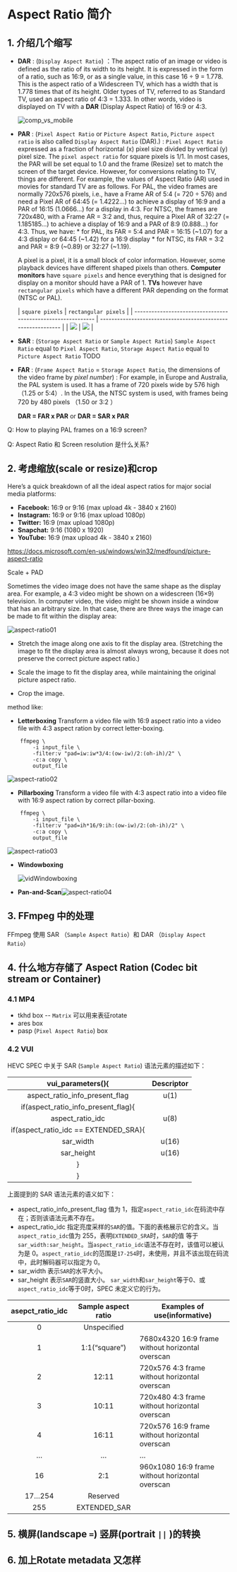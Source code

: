 # Aspect Ratio 简介

## 1. 介绍几个缩写
- **DAR** : (`Display Aspect Ratio`) ：The aspect ratio of an image or video is defined as the ratio of its  width to its height. It is expressed in the form of a ratio, such as  16:9, or as a single value, in this case 16 ÷ 9 = 1.778. This is the  aspect ratio of a Widescreen TV, which has a width that is 1.778 times  that of its height. Older types of TV, referred to as Standard TV, used  an aspect ratio of 4:3 = 1.333. In other words, video is displayed on TV with a **DAR** (Display Aspect Ratio) of 16:9 or 4:3. 

   ![comp_vs_mobile](/home/barry/Sources/ffmpeg_build/images/comp_vs_mobile.png)

- **PAR** : (`Pixel Aspect Ratio` or `Picture Aspect Ratio`, `Picture aspect ratio` is also called `Display Aspect Ratio` (DAR).) :  `Pixel Aspect Ratio` expressed as a fraction of horizontal (x) pixel size divided by vertical (y) pixel size. The `pixel aspect ratio` for square pixels is 1/1. In most cases, the PAR will be set equal to 1.0 and the frame (Resize)  set to match the screen of the target device. However, for conversions  relating to TV, things are different. For example, the values of Aspect  Ratio (AR) used in movies for standard TV are as follows. For PAL, the video frames are normally 720x576 pixels, i.e., have a  Frame AR of 5:4 (= 720 ÷ 576) and need a Pixel AR of 64:45 (= 1.4222...) to achieve a display of 16:9 and a PAR of 16:15 (1.0666...) for a  display in 4:3. For NTSC, the frames are 720x480, with a Frame AR = 3:2  and, thus, require a Pixel AR of 32:27 (= 1.185185...) to achieve a  display of 16:9 and a PAR of 8:9 (0.888...) for 4:3. Thus, we have:
   \* for PAL, its FAR = 5:4 and PAR = 16:15 (~1.07) for a 4:3 display or 64:45 (~1.42) for a 16:9 display
   \* for NTSC, its FAR = 3:2 and PAR = 8:9 (~0.89) or 32:27 (~1.19).

  A pixel is a pixel, it is a small block of color information. However, some playback devices have different shaped pixels than others. **Computer monitors** have `square pixels` and hence everything that is designed for display on a monitor should have a PAR of 1. **TVs** however have `rectangular pixels` which have a different PAR depending on the format (NTSC or PAL).
  
  
  | `square pixels`                                                | `rectangular pixels`                                         |
| ------------------------------------------------------------ | ------------------------------------------------------------ |
  | ![](/home/barry/Sources/ffmpeg_build/images/220px-PAR-1to1.svg.png) | ![](/home/barry/Sources/ffmpeg_build/images/220px-PAR-2to1.svg.png) |


- **SAR** : (`Storage Aspect Ratio` or `Sample Aspect Ratio`) `Sample Aspect Ratio` equal to `Pixel Aspect Ratio`, `Storage Aspect Ratio` equal to `Picture Aspect Ratio` TODO

- **FAR** : (`Frame Aspect Ratio` = `Storage Aspect Ratio`, the dimensions of the video frame by *pixel number*) : For example, in Europe and Australia, the PAL system is used. It has a  frame of 720 pixels wide by 576 high（1.25 or 5:4）. In the USA, the NTSC system is  used, with frames being 720 by 480 pixels （1.50 or 3:2 ）

  **DAR = FAR x PAR** or **DAR = SAR x PAR**

Q:  How to playing PAL frames on a 16:9 screen?

Q: Aspect Ratio 和 Screen resolution 是什么关系?

## 2. 考虑缩放(scale or resize)和crop

Here’s a quick breakdown of all the ideal aspect ratios for major social media platforms:

- **Facebook:** 16:9 or 9:16 (max upload 4k - 3840 x 2160)
- **Instagram:** 16:9 or 9:16 (max upload 1080p)
- **Twitter:** 16:9 (max upload 1080p)
- **Snapchat:** 9:16 (1080 x 1920)
- **YouTube:** 16:9 (max upload 4k - 3840 x 2160)

https://docs.microsoft.com/en-us/windows/win32/medfound/picture-aspect-ratio

Scale + PAD

Sometimes the video image does not have the same shape as the display area. For example, a 4:3 video might be shown on a widescreen (16×9)  television. In computer video, the video might be shown inside a window  that has an arbitrary size. In that case, there are three ways the image can be made to fit within the display area:

![aspect-ratio01](/home/barry/Sources/ffmpeg_build/images/aspect-ratio01.png)

- Stretch the image along one axis to fit the display area. (Stretching the image to fit the display area is almost always wrong,  because it does not preserve the correct picture aspect ratio.)

- Scale the image to fit the display area, while maintaining the original picture aspect ratio.

- Crop the image.

method like:

- **Letterboxing**
Transform a video file with 16:9 aspect ratio into a video file with 4:3 aspect ration by correct letter-boxing.
```
    ffmpeg \
        -i input_file \
        -filter:v "pad=iw:iw*3/4:(ow-iw)/2:(oh-ih)/2" \
        -c:a copy \
        output_file
```
![aspect-ratio02](/home/barry/Sources/ffmpeg_build/images/aspect-ratio02.png)
- **Pillarboxing**
Transform a video file with 4:3 aspect ratio into a video file with 16:9 aspect ration by correct pillar-boxing.
```
    ffmpeg \
        -i input_file \
        -filter:v "pad=ih*16/9:ih:(ow-iw)/2:(oh-ih)/2" \
        -c:a copy \
        output_file
```
![aspect-ratio03](/home/barry/Sources/ffmpeg_build/images/aspect-ratio03.png)
- **Windowboxing**

  ![vidWindowboxing](/home/barry/Sources/ffmpeg_build/images/vidWindowboxing.jpg)

- **Pan-and-Scan**![aspect-ratio04](/home/barry/Sources/ffmpeg_build/images/aspect-ratio04.png)

## 3. FFmpeg 中的处理

FFmpeg 使用 SAR （`Sample Aspect Ratio`）和 DAR （`Display Aspect Ratio`）

## 4. 什么地方存储了 Aspect Ration (Codec bit stream or Container)

### 4.1 MP4
- tkhd box -- `Matrix` 可以用来表征rotate
- ares box
- pasp  (`Pixel Aspect Ratio`) box

### 4.2 VUI

HEVC SPEC 中关于 SAR (`Sample Aspect Ratio`) 语法元素的描述如下：

|           vui_parameters(){           | Descriptor |
| :-----------------------------------: | :--------: |
|    aspect_ratio_info_present_flag     |    u(1)    |
|  if(aspect_ratio_info_present_flag){  |            |
|           aspect_ratio_idc            |    u(8)    |
| if(aspect_ratio_idc == EXTENDED_SRA){ |            |
|               sar_width               |   u(16)    |
|              sar_height               |   u(16)    |
|                   }                   |            |
|                   }                   |            |

上面提到的 SAR 语法元素的语义如下：

- aspect_ratio_info_present_flag 值为 1，指定`aspect_ratio_idc`在码流中存在；否则该语法元素不存在。
- aspect_ratio_idc 指定亮度采样的`SAR`的值。下面的表格展示它的含义。当`aspect_ratio_idc`值为 255，表明`EXTENDED_SRA`时，`SAR`的值 等于`sar_width:sar_height`。当`aspect_ratio_idc`语法不存在时，该值可以被认为是 0。`aspect_ratio_idc`的范围是`17-254`时，未使用，并且不该出现在码流中，此时解码器可以指定为 0。
- sar_width 表示`SAR`的水平大小。
- sar_height 表示`SAR`的竖直大小。
   `sar_width`和`sar_height`等于0、或`aspect_ratio_idc`等于0时，SPEC 未定义它的行为。

| asepct_ratio_idc | Sample aspect ratio | Examples of use(informative)                     |
| :--------------: | :-----------------: | ------------------------------------------------ |
|        0         |     Unspecified     |                                                  |
|        1         |    1:1(“square”)    | 7680x4320 16:9 frame without horizontal overscan |
|        2         |        12:11        | 720x576 4:3 frame without horizontal overscan    |
|        3         |        10:11        | 720x480 4:3 frame without horizontal overscan    |
|        4         |        16:11        | 720x576 16:9 frame without horizontal overscan   |
|        …         |          …          | …                                                |
|        16        |         2:1         | 960x1080 16:9 frame without horizontal overscan  |
|      17…254      |      Reserved       |                                                  |
|       255        |    EXTENDED_SAR     |                                                  |

## 5. 横屏(landscape `=`) 竖屏(portrait `||` )的转换



## 6. 加上Rotate metadata 又怎样